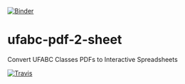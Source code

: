 [![Binder](https://mybinder.org/badge.svg)](https://mybinder.org/v2/gh/fernando-freitas-alves/ufabc-pdf-2-sheet.git/master?filepath=index.ipynb)
# ufabc-pdf-2-sheet
Convert UFABC Classes PDFs to Interactive Spreadsheets

[![Travis](https://img.shields.io/travis/rust-lang/rust.svg)](https://travis-ci.org/fernando-freitas-alves/ufabc-pdf-2-sheet)

